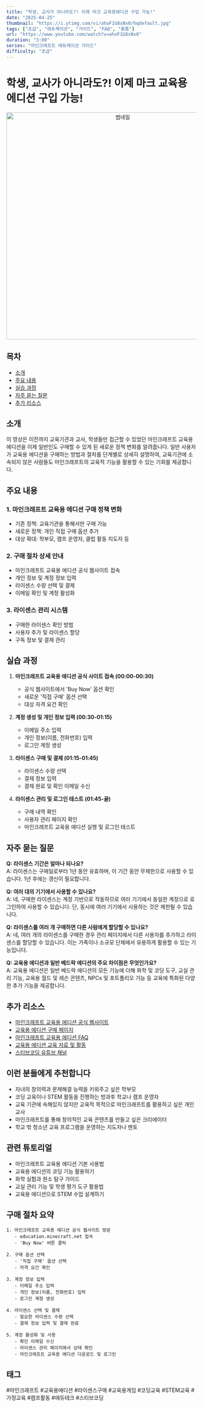 ```yaml
---
title: "학생, 교사가 아니라도?! 이제 마크 교육용에디션 구입 가능!"
date: "2025-04-25"
thumbnail: "https://i.ytimg.com/vi/ahoF1G8sNx0/hqdefault.jpg"
tags: ["초급", "에듀케이션", "가이드", "FAQ", "롱폼"]
url: "https://www.youtube.com/watch?v=ahoF1G8sNx0"
duration: "3:00"
series: "마인크래프트 에듀케이션 가이드"
difficulty: "초급"
---
```


# 학생, 교사가 아니라도?! 이제 마크 교육용에디션 구입 가능!

<div align="center">
<img src="https://i.ytimg.com/vi/ahoF1G8sNx0/hqdefault.jpg" alt="썸네일" width="600"/>
</div>

## 목차
- [소개](#소개)
- [주요 내용](#주요-내용)
- [실습 과정](#실습-과정)
- [자주 묻는 질문](#자주-묻는-질문)
- [추가 리소스](#추가-리소스)

## 소개
이 영상은 이전까지 교육기관과 교사, 학생들만 접근할 수 있었던 마인크래프트 교육용 에디션을 이제 일반인도 구매할 수 있게 된 새로운 정책 변화를 알려줍니다. 일반 사용자가 교육용 에디션을 구매하는 방법과 절차를 단계별로 상세히 설명하여, 교육기관에 소속되지 않은 사람들도 마인크래프트의 교육적 기능을 활용할 수 있는 기회를 제공합니다.

## 주요 내용

### 1. 마인크래프트 교육용 에디션 구매 정책 변화
- 기존 정책: 교육기관을 통해서만 구매 가능
- 새로운 정책: 개인 직접 구매 옵션 추가
- 대상 확대: 학부모, 캠프 운영자, 클럽 활동 지도자 등

### 2. 구매 절차 상세 안내
- 마인크래프트 교육용 에디션 공식 웹사이트 접속
- 개인 정보 및 계정 정보 입력
- 라이센스 수량 선택 및 결제
- 이메일 확인 및 계정 활성화

### 3. 라이센스 관리 시스템
- 구매한 라이센스 확인 방법
- 사용자 추가 및 라이센스 할당
- 구독 정보 및 결제 관리

## 실습 과정

1. **마인크래프트 교육용 에디션 공식 사이트 접속 (00:00-00:30)**
   - 공식 웹사이트에서 'Buy Now' 옵션 확인
   - 새로운 '직접 구매' 옵션 선택
   - 대상 자격 요건 확인

2. **계정 생성 및 개인 정보 입력 (00:30-01:15)**
   - 이메일 주소 입력
   - 개인 정보(이름, 전화번호) 입력
   - 로그인 계정 생성

3. **라이센스 구매 및 결제 (01:15-01:45)**
   - 라이센스 수량 선택
   - 결제 정보 입력
   - 결제 완료 및 확인 이메일 수신

4. **라이센스 관리 및 로그인 테스트 (01:45-끝)**
   - 구매 내역 확인
   - 사용자 관리 페이지 확인
   - 마인크래프트 교육용 에디션 실행 및 로그인 테스트

## 자주 묻는 질문

**Q: 라이센스 기간은 얼마나 되나요?**  
A: 라이센스는 구매일로부터 1년 동안 유효하며, 이 기간 동안 무제한으로 사용할 수 있습니다. 1년 후에는 갱신이 필요합니다.

**Q: 여러 대의 기기에서 사용할 수 있나요?**  
A: 네, 구매한 라이센스는 계정 기반으로 작동하므로 여러 기기에서 동일한 계정으로 로그인하여 사용할 수 있습니다. 단, 동시에 여러 기기에서 사용하는 것은 제한될 수 있습니다.

**Q: 라이센스를 여러 개 구매하면 다른 사람에게 할당할 수 있나요?**  
A: 네, 여러 개의 라이센스를 구매한 경우 관리 페이지에서 다른 사용자를 추가하고 라이센스를 할당할 수 있습니다. 이는 가족이나 소규모 단체에서 유용하게 활용할 수 있는 기능입니다.

**Q: 교육용 에디션과 일반 베드락 에디션의 주요 차이점은 무엇인가요?**  
A: 교육용 에디션은 일반 베드락 에디션의 모든 기능에 더해 화학 및 코딩 도구, 교실 관리 기능, 교육용 월드 및 레슨 콘텐츠, NPCs 및 포트폴리오 기능 등 교육에 특화된 다양한 추가 기능을 제공합니다.

## 추가 리소스

- [마인크래프트 교육용 에디션 공식 웹사이트](https://education.minecraft.net/)
- [교육용 에디션 구매 페이지](https://education.minecraft.net/get-started/purchase)
- [마인크래프트 교육용 에디션 FAQ](https://education.minecraft.net/faq)
- [교육용 에디션 교육 자료 및 활동](https://education.minecraft.net/classroom-resources)
- [스티브코딩 유튜브 채널](https://www.youtube.com/c/스티브코딩)

## 이런 분들에게 추천합니다

- 자녀의 창의력과 문제해결 능력을 키워주고 싶은 학부모
- 코딩 교육이나 STEM 활동을 진행하는 방과후 학교나 캠프 운영자
- 교육 기관에 속해있지 않지만 교육적 목적으로 마인크래프트를 활용하고 싶은 개인 교사
- 마인크래프트를 통해 창의적인 교육 콘텐츠를 만들고 싶은 크리에이터
- 학교 밖 청소년 교육 프로그램을 운영하는 지도자나 멘토

## 관련 튜토리얼

- 마인크래프트 교육용 에디션 기본 사용법
- 교육용 에디션의 코딩 기능 활용하기
- 화학 실험과 원소 탐구 가이드
- 교실 관리 기능 및 학생 평가 도구 활용법
- 교육용 에디션으로 STEM 수업 설계하기

## 구매 절차 요약

```
1. 마인크래프트 교육용 에디션 공식 웹사이트 방문
   - education.minecraft.net 접속
   - 'Buy Now' 버튼 클릭

2. 구매 옵션 선택
   - '직접 구매' 옵션 선택
   - 자격 요건 확인

3. 계정 정보 입력
   - 이메일 주소 입력
   - 개인 정보(이름, 전화번호) 입력
   - 로그인 계정 생성

4. 라이센스 선택 및 결제
   - 필요한 라이센스 수량 선택
   - 결제 정보 입력 및 결제 완료

5. 계정 활성화 및 사용
   - 확인 이메일 수신
   - 라이센스 관리 페이지에서 상태 확인
   - 마인크래프트 교육용 에디션 다운로드 및 로그인
```

## 태그
#마인크래프트 #교육용에디션 #라이센스구매 #교육용게임 #코딩교육 #STEM교육 #가정교육 #캠프활동 #에듀테크 #스티브코딩

